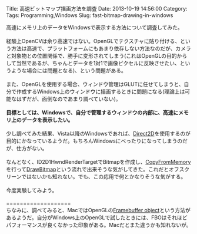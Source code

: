 Title: 高速ビットマップ描画方法を調査
Date: 2013-10-19 14:56:00
Category: 
Tags: Programming,Windows
Slug: fast-bitmap-drawing-in-windows

高速にメモリ上のデータをWindowsで表示する方法について調査してみた。<br /><br />経験上OpenCVは余り高速ではない。OpenGLでテクスチャに貼り付ける、という方法は高速で、プラットフォームにもあまり依存しない方法なのだが、カメラと対象物との位置関係で、勝手に変形されてしまう(これはOpenGLの目的からして当然であるが、ちゃんとデータを1対1で画像ピクセルに反映させたい、というような場合には問題となる)、という問題がある。<br /><br />また、OpenGLを使用する場合、ウィンドウ管理はGLUTに任せてしまうと、自分で作成するWindows上のウィンドウに描画するときに問題になる(理論上は可能なはずだが、面倒なのであまり調べていない)。<br /><b><br /></b><b>目標としては、Windowsで、自分で管理するウィンドウの内部に、高速にメモリ上のデータを表示したい。</b><br /><br />少し調べてみた結果、Vista以降のWindowsであれば、<a href="http://msdn.microsoft.com/ja-jp/library/windows/desktop/dd370990(v=vs.85).aspx">Direct2D</a>を使用するのが目的にかなっているようだ。もちろんWindowsにべったりになってしまうのだが、仕方がない。<br /><br />なんとなく、ID2D1HwndRenderTargetでBitmapを作成し、<a href="http://msdn.microsoft.com/ja-jp/library/windows/desktop/dd371155(v=vs.85).aspx">CopyFromMemory</a>を行って<a href="http://msdn.microsoft.com/ja-jp/library/windows/desktop/dd742844(v=vs.85).aspx">DrawBitmap</a>という流れで出来そうな気がしてきた。これだとオフスクリーンではないかも知れない。でも、この応用で何とかなりそうな気がする。<br /><br />今度実験してみよう。<br /><br />===================<br />ちなみに、調べてみると、MacではOpenGLの<a href="https://developer.apple.com/library/mac/documentation/graphicsimaging/conceptual/opengl-macprogguide/opengl_offscreen/opengl_offscreen.html">Framebuffer object</a>という方法があるようだ。自分がWindows上のOpenGLで試したときには、FBOはそれほどパフォーマンスが良くなかった印象がある。Macだとまた違うかも知れないが。 
